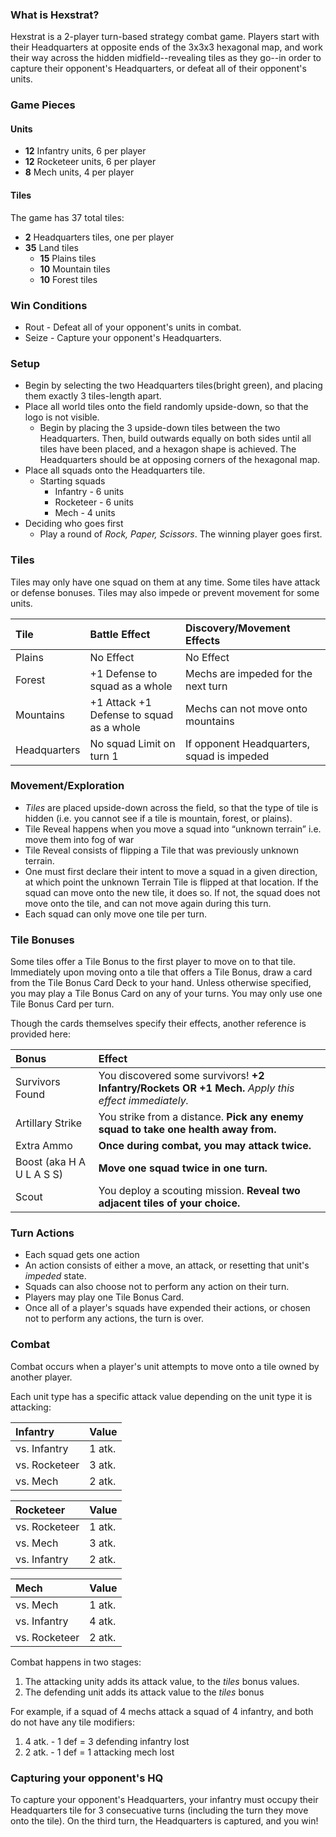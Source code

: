 ### What is Hexstrat?
Hexstrat is a 2-player turn-based strategy combat game. Players start with their Headquarters at opposite ends of the 3x3x3 hexagonal map, and work their way across the hidden midfield--revealing tiles as they go--in order to capture their opponent's Headquarters, or defeat all of their opponent's units.

### Game Pieces
#### Units
* **12** Infantry units, 6 per player
* **12** Rocketeer units, 6 per player
* **8** Mech units, 4 per player
#### Tiles
The game has 37 total tiles:
* **2** Headquarters tiles, one per player
* **35** Land tiles
  * **15** Plains tiles
  * **10** Mountain tiles
  * **10** Forest tiles

### Win Conditions
* Rout - Defeat all of your opponent's units in combat.
* Seize - Capture your opponent's Headquarters.

### Setup
* Begin by selecting the two Headquarters tiles(bright green), and placing them exactly 3 tiles-length apart.
* Place all world tiles onto the field randomly upside-down, so that the logo is not visible.
  * Begin by placing the 3 upside-down tiles between the two Headquarters. Then, build outwards equally on both sides until all tiles have been placed, and a hexagon shape is achieved. The Headquarters should be at opposing corners of the hexagonal map.
* Place all squads onto the Headquarters tile.
  * Starting squads
    * Infantry - 6 units
    * Rocketeer - 6 units
    * Mech - 4 units
* Deciding who goes first
  * Play a round of _Rock, Paper, Scissors_. The winning player goes first.

### Tiles

Tiles may only have one squad on them at any time. Some tiles have attack or defense  bonuses. Tiles may also impede or prevent movement for some units.

 | Tile     | Battle Effect                           | Discovery/Movement Effects                                 |
 | :------- | :-------------------------------------- | :----------------                                 |
 |  Plains  |  No Effect                              | No Effect                                         |
 |  Forest  | +1 Defense to squad as a whole          | Mechs are impeded for the next turn |
 | Mountains| +1 Attack +1 Defense to squad as a whole| Mechs can not move onto mountains |
 | Headquarters     |  No squad Limit on turn 1                | If opponent Headquarters, squad is impeded                    |


### Movement/Exploration
* _Tiles_ are placed upside-down across the field, so that the type of tile is hidden (i.e. you cannot see if a tile is mountain, forest, or plains).
* Tile Reveal happens when you move a squad into “unknown terrain” i.e. move them into fog of war
* Tile Reveal consists of flipping a Tile that was previously unknown terrain.
* One must first declare their intent to move a squad in a given direction, at which point the unknown Terrain Tile is flipped at that location. If the squad can move onto the new tile, it does so. If not, the squad does not move onto the tile, and can not move again during this turn.
* Each squad can only move one tile per turn.
 
### Tile Bonuses

Some tiles offer a Tile Bonus to the first player to move on to that tile. Immediately upon moving onto a tile that offers a Tile Bonus, draw a card from the Tile Bonus Card Deck to your hand. Unless otherwise specified, you may play a Tile Bonus Card on any of your turns. You may only use one Tile Bonus Card per turn.

Though the cards themselves specify their effects, another reference is provided here:

| Bonus | Effect |
| :---- | :----- |
| Survivors Found | You discovered some survivors! **+2 Infantry/Rockets OR +1 Mech.** *Apply this effect immediately.* |
| Artillary Strike | You strike from a distance. **Pick any enemy squad to take one health away from.** |
| Extra Ammo | **Once during combat, you may attack twice.** |
| Boost (aka H A U L   A S S) | **Move one squad twice in one turn.** |
| Scout | You deploy a scouting mission. **Reveal two adjacent tiles of your choice.** |

### Turn Actions
* Each squad gets one action
* An action consists of either a move, an attack, or resetting that unit's _impeded_ state.
* Squads can also choose not to perform any action on their turn.
* Players may play one Tile Bonus Card.
* Once all of a player's squads have expended their actions, or chosen not to perform any actions, the turn is over.

### Combat

Combat occurs when a player's unit attempts to move onto a tile owned by another player.

Each unit type has a specific attack value depending on the unit type it is attacking:

| Infantry   | Value  |
| :--------- | :----- |
| vs. Infantry | 1 atk. |
| vs. Rocketeer | 3 atk. |
| vs. Mech   | 2 atk. |

| Rocketeer | Value  |
| :--------- | :----- |
| vs. Rocketeer  | 1 atk. |
| vs. Mech | 3 atk. |
| vs. Infantry | 2 atk. |

|  Mech  | Value  |
| :--------- | :----- |
| vs. Mech | 1 atk. |
| vs. Infantry | 4 atk. |
| vs. Rocketeer  | 2 atk. |


Combat happens in two stages:

1. The attacking unity adds its attack value, to the _tiles_ bonus values.
2. The defending unit adds its attack value to the _tiles_ bonus

For example, if a squad of 4 mechs attack a squad of 4 infantry, and both do not have any tile modifiers:
1. 4 atk. - 1 def = 3 defending infantry lost
2. 2 atk. - 1 def = 1 attacking mech lost

 ### Capturing your opponent's HQ

To capture your opponent's Headquarters, your infantry must occupy their Headquarters tile for 3 consecuative turns (including the turn they move onto the tile). On the third turn, the Headquarters is captured, and you win!
